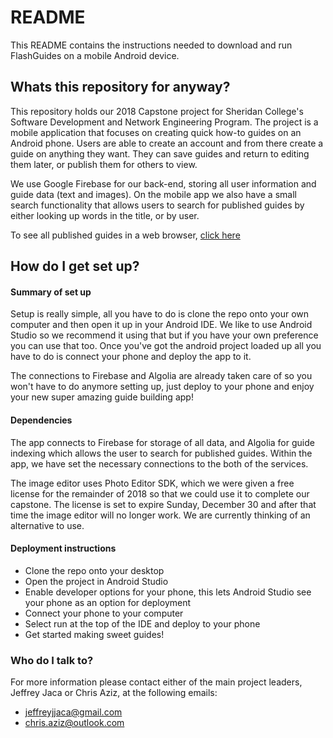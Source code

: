 # README #

This README contains the instructions needed to download and run FlashGuides on a mobile Android device.

## Whats this repository for anyway? ##
This repository holds our 2018 Capstone project for Sheridan College's Software Development and Network Engineering Program.
The project is a mobile application that focuses on creating quick how-to guides on an Android phone. Users are able to create an account
and from there create a guide on anything they want. They can save guides and return to editing them later, or publish them for others to view.

We use Google Firebase for our back-end, storing all user information and guide data (text and images). On the mobile app we also have a 
small search functionality that allows users to search for published guides by either looking up words in the title, or by user.

To see all published guides in a web browser, [click here](https://flash-guides.firebaseapp.com/)

## How do I get set up? ##

#### Summary of set up ####
Setup is really simple, all you have to do is clone the repo onto your own computer and then open it up in your Android IDE.
We like to use Android Studio so we recommend it using that but if you have your own preference you can use that too. 
Once you've got the android project loaded up all you have to do is connect your phone and deploy the app to it. 

The connections to Firebase and Algolia are already taken care of so you won't have to do anymore setting up, just deploy to your
phone and enjoy your new super amazing guide building app!

#### Dependencies ####
The app connects to Firebase for storage of all data, and Algolia for guide indexing which allows the user to search for published guides.
Within the app, we have set the necessary connections to the both of the services.

The image editor uses Photo Editor SDK, which we were given a free license for the remainder of 2018 so that we could use it to complete
our capstone. The license is set to expire Sunday, December 30 and after that time the image editor will no longer work. We are currently thinking of
an alternative to use.

#### Deployment instructions ####
* Clone the repo onto your desktop
* Open the project in Android Studio
* Enable developer options for your phone, this lets Android Studio see your phone as an option for deployment 
* Connect your phone to your computer 
* Select run at the top of the IDE and deploy to your phone
* Get started making sweet guides!

### Who do I talk to? ###
For more information please contact either of the main project leaders, Jeffrey Jaca or Chris Aziz, at the following emails:

* jeffreyjjaca@gmail.com
* chris.aziz@outlook.com
